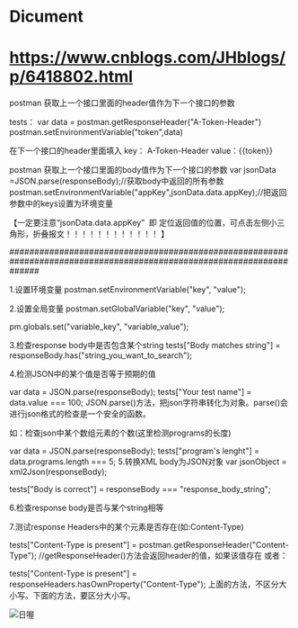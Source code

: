 # Dicument
# https://www.cnblogs.com/JHblogs/p/6418802.html
postman 获取上一个接口里面的header值作为下一个接口的参数

tests：
var data = postman.getResponseHeader("A-Token-Header")
postman.setEnvironmentVariable("token",data)

在下一个接口的header里面填入  key： A-Token-Header     value：{{token}}

postman 获取上一个接口里面的body值作为下一个接口的参数
var jsonData =JSON.parse(responseBody);//获取body中返回的所有参数
postman.setEnvironmentVariable("appKey",jsonData.data.appKey);//把返回参数中的keys设置为环境变量

【一定要注意“jsonData.data.appKey”  即 定位返回值的位置，可点击左侧小三角形，折叠报文！！！！！！！！！！！！ 】



######################################################################################################################


1.设置环境变量
postman.setEnvironmentVariable("key", "value");

2.设置全局变量
postman.setGlobalVariable("key", "value");

pm.globals.set("variable_key", "variable_value");

3.检查response body中是否包含某个string
tests["Body matches string"] = responseBody.has("string_you_want_to_search");

4.检测JSON中的某个值是否等于预期的值

var data = JSON.parse(responseBody);
tests["Your test name"] = data.value === 100;
JSON.parse()方法，把json字符串转化为对象。parse()会进行json格式的检查是一个安全的函数。 

如：检查json中某个数组元素的个数(这里检测programs的长度)

var data = JSON.parse(responseBody);
tests["program's lenght"] = data.programs.length === 5;
5.转换XML body为JSON对象
var jsonObject = xml2Json(responseBody);

tests["Body is correct"] = responseBody === "response_body_string";

6.检查response body是否与某个string相等

7.测试response Headers中的某个元素是否存在(如:Content-Type)

tests["Content-Type is present"] = postman.getResponseHeader("Content-Type"); 
//getResponseHeader()方法会返回header的值，如果该值存在
或者： 

tests["Content-Type is present"] = responseHeaders.hasOwnProperty("Content-Type");
上面的方法，不区分大小写。下面的方法，要区分大小写。 


![日喔](https:////wx2.sinaimg.cn/orj360/b278a87fly1fqc5a3qy49j20xc1n9402.jpg) 

